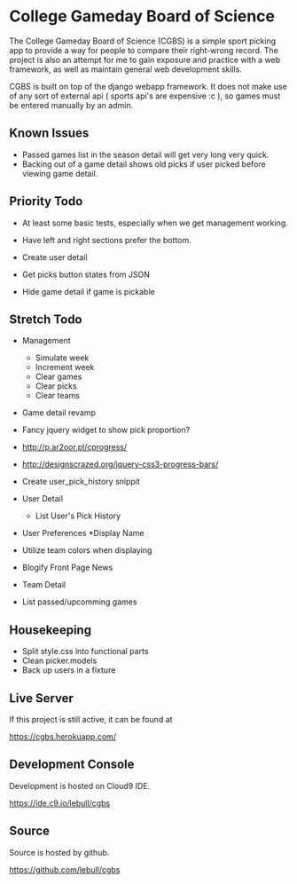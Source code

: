 College Gameday Board of Science
================================

The College Gameday Board of Science (CGBS) is a simple sport picking app to
provide a way for people to compare their right-wrong record.  The project
is also an attempt for me to gain exposure and practice with a web framework,
as well as maintain general web development skills.

CGBS is built on top of the django webapp framework.  It does not make use of any
sort of external api ( sports api's are expensive :c ), so games must be entered
manually by an admin.

Known Issues
------------

* Passed games list in the season detail will get very long very quick.
* Backing out of a game detail shows old picks if user picked before viewing game detail.

Priority Todo
-------------

* At least some basic tests, especially when we get management working.

* Have left and right sections prefer the bottom.

* Create user detail

* Get picks button states from JSON

* Hide game detail if game is pickable


Stretch Todo
------------

* Management
  * Simulate week
  * Increment week
  * Clear games
  * Clear picks
  * Clear teams

* Game detail revamp
* Fancy jquery widget to show pick proportion?
 * http://p.ar2oor.pl/cprogress/
 * http://designscrazed.org/jquery-css3-progress-bars/

* Create user_pick_history snippit

* User Detail
  * List User's Pick History

* User Preferences
    *Display Name

* Utilize team colors when displaying
* Blogify Front Page News 

* Team Detail
 * List passed/upcomming games
 
Housekeeping
------------
* Split style.css into functional parts
* Clean picker.models
* Back up users in a fixture

Live Server
-----------

If this project is still active, it can be found at

https://cgbs.herokuapp.com/

Development Console
-------------------

Development is hosted on Cloud9 IDE.

https://ide.c9.io/lebull/cgbs

Source
------

Source is hosted by github.

https://github.com/lebull/cgbs

